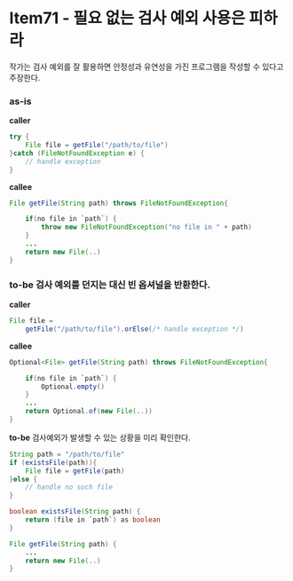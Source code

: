 # Item71 - 필요 없는 검사 예외 사용은 피하라

작가는 검사 예외를 잘 활용하면 안정성과 유연성을 가진 프로그램을 작성할 수 있다고 주장한다.

### **as-is**
**caller**
```java
try {
	File file = getFile("/path/to/file")
}catch (FileNotFoundException e) {
	// handle exception
}
```

**callee**
```java
File getFile(String path) throws FileNotFoundException{

	if(no file in `path`) {
		throw new FileNotFoundException("no file in " + path)
	}
	...
	return new File(..)
}
```

### **to-be** 검사 예외를 던지는 대신 빈 옵셔널을 반환한다.

**caller**
```java
File file = 
	getFile("/path/to/file").orElse(/* handle exception */)
```

**callee**
```java
Optional<File> getFile(String path) throws FileNotFoundException{

	if(no file in `path`) {
		Optional.empty()
	}
	...
	return Optional.of(new File(..))
}
```
**to-be** 검사예외가 발생할 수 있는 상황을 미리 확인한다.


```java
String path = "/path/to/file"
if (existsFile(path)){
	File file = getFile(path)
}else {
	// handle no such file
}

```

```java
boolean existsFile(String path) {
	return (file in `path`) as boolean
}

File getFile(String path) {
	...
	return new File(..)
}
```